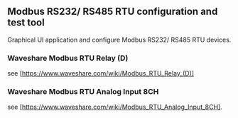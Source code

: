 ## Modbus RS232/ RS485 RTU configuration and test tool

Graphical UI application and configure Modbus RS232/ RS485 RTU devices.

### Waveshare Modbus RTU Relay (D)
see [https://www.waveshare.com/wiki/Modbus_RTU_Relay_(D)] 

### Waveshare Modbus RTU Analog Input 8CH
see [https://www.waveshare.com/wiki/Modbus_RTU_Analog_Input_8CH].
